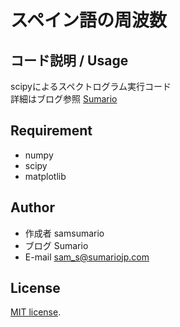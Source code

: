 # スペイン語の周波数

## コード説明 / Usage

scipyによるスペクトログラム実行コード  
詳細はブログ参照 [Sumario](https://sumariojp.com/?p=2915)

## Requirement

* numpy
* scipy
* matplotlib

## Author
 
* 作成者 samsumario
* ブログ Sumario
* E-mail sam_s@sumariojp.com
 
## License
 
[MIT license](https://en.wikipedia.org/wiki/MIT_License).
 
